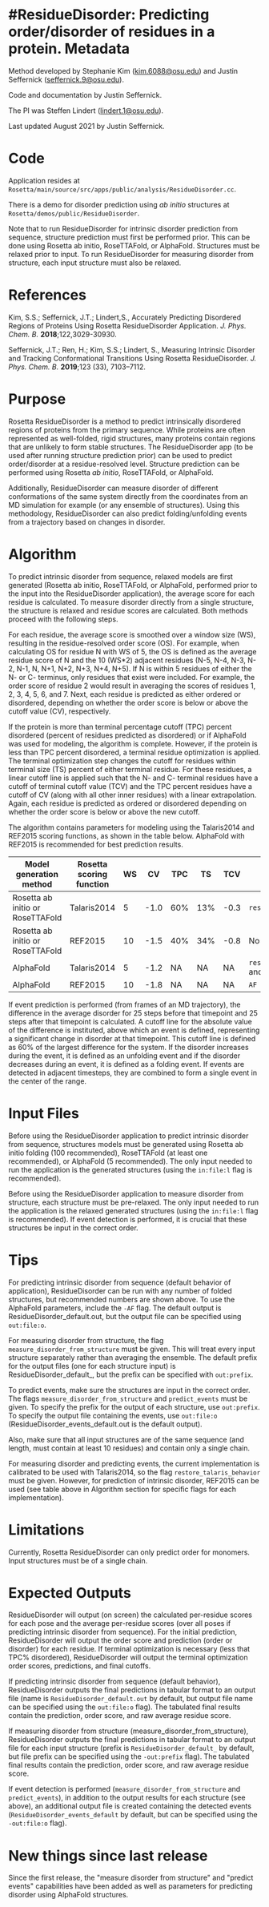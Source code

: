 #ResidueDisorder: Predicting order/disorder of residues in a protein.
Metadata
========
Method developed by Stephanie Kim (kim.6088@osu.edu) and Justin Seffernick (seffernick.9@osu.edu).

Code and documentation by Justin Seffernick.

The PI was Steffen Lindert (lindert.1@osu.edu).

Last updated August 2021 by Justin Seffernick. 

Code
====

Application resides at `Rosetta/main/source/src/apps/public/analysis/ResidueDisorder.cc`.

There is a demo for disorder prediction using _ab initio_ structures at `Rosetta/demos/public/ResidueDisorder`.

Note that to run ResidueDisorder for intrinsic disorder prediction from sequence, structure prediction must first be performed prior. This can be done using Rosetta ab initio, RoseTTAFold, or AlphaFold. Structures must be relaxed prior to input. To run ResidueDisorder for measuring disorder from structure, each input structure must also be relaxed.

References
==========
Kim, S.S.; Seffernick, J.T.; Lindert,S., Accurately Predicting Disordered Regions of Proteins Using Rosetta ResidueDisorder Application. _J. Phys. Chem. B._ **2018**;122,3029-30930.

Seffernick, J.T.; Ren, H.; Kim, S.S.; Lindert, S., Measuring Intrinsic Disorder and Tracking Conformational Transitions Using Rosetta ResidueDisorder. _J. Phys. Chem. B._ **2019**;123 (33), 7103–7112.

Purpose
=======

Rosetta ResidueDisorder is a method to predict intrinsically disordered regions of proteins from the primary sequence. While proteins are often represented as well-folded, rigid structures, many proteins contain regions that are unlikely to form stable structures. The ResidueDisorder app (to be used after running structure prediction prior) can be used to predict order/disorder at a residue-resolved level. Structure prediction can be performed using Rosetta _ab initio_, RoseTTAFold, or AlphaFold. 

Additionally, ResidueDisorder can measure disorder of different conformations of the same system directly from the coordinates from an MD simulation for example (or any ensemble of structures). Using this methodology, ResidueDisorder can also predict folding/unfolding events from a trajectory based on changes in disorder.

Algorithm
=========

To predict intrinsic disorder from sequence, relaxed models are first generated (Rosetta ab initio, RoseTTAFold, or AlphaFold, performed prior to the input into the ResidueDisorder application), the average score for each residue is calculated. To measure disorder directly from a single structure, the structure is relaxed and residue scores are calculated. Both methods proceed with the following steps. 

For each residue, the average score is smoothed over a window size (WS), resulting in the residue-resolved order score (OS). For example, when calculating OS for residue N with WS of 5, the OS is defined as the average residue score of N and the 10 (WS*2) adjacent residues (N-5, N-4, N-3, N-2, N-1, N, N+1, N+2, N+3, N+4, N+5). If N is within 5 residues of either the N- or C- terminus, only residues that exist were included. For example, the order score of residue 2 would result in averaging the scores of residues 1, 2, 3, 4, 5, 6, and 7. Next, each residue is predicted as either ordered or disordered, depending on whether the order score is below or above the cutoff value (CV), respectively.

If the protein is more than terminal percentage cutoff (TPC) percent disordered (percent of residues predicted as disordered) or if AlphaFold was used for modeling, the algorithm is complete. However, if the protein is less than TPC percent disordered, a terminal residue optimization is applied. The terminal optimization step changes the cutoff for residues within terminal size (TS) percent of either terminal residue. For these residues, a linear cutoff line is applied such that the N- and C- terminal residues have a cutoff of terminal cutoff value (TCV) and the TPC percent residues have a cutoff of CV (along with all other inner residues) with a linear extrapolation. Again, each residue is predicted as ordered or disordered depending on whether the order score is below or above the new cutoff.

The algorithm contains parameters for modeling using the Talaris2014 and REF2015 scoring functions, as shown in the table below. AlphaFold with REF2015 is recommended for best prediction results.

Model generation method | Rosetta scoring function | WS | CV | TPC | TS | TCV | Flags to run
------------ | ------------- | ------------ | ------------ | ------------ | ------------ | ------------ | ------------ 
Rosetta ab initio or RoseTTAFold | Talaris2014 | 5 | -1.0 | 60% | 13% | -0.3 | `restore_talaris_behavior`
Rosetta ab initio or RoseTTAFold | REF2015 | 10 | -1.5 | 40% | 34% | -0.8 | No additional
AlphaFold | Talaris2014 | 5 | -1.2 | NA | NA | NA | `restore_talaris_behavior` and `AF`
AlphaFold | REF2015 | 10 | -1.8 | NA | NA | NA | `AF`

If event prediction is performed (from frames of an MD trajectory), the difference in the average disorder for 25 steps before that timepoint and 25 steps after that timepoint is calculated. A cutoff line for the absolute value of the difference is instituted, above which an event is defined, representing a significant change in disorder at that timepoint. This cutoff line is defined as 60% of the largest difference for the system. If the disorder increases during the event, it is defined as an unfolding event and if the disorder decreases during an event, it is defined as a folding event. If events are detected in adjacent timesteps, they are combined to form a single event in the center of the range.


Input Files
===========

Before using the ResidueDisorder application to predict intrinsic disorder from sequence, structures models must be generated using Rosetta ab initio folding (100 recommended), RoseTTAFold (at least one recommended), or AlphaFold (5 recommended). The only input needed to run the application is the generated structures (using the `in:file:l` flag is recommended).

Before using the ResidueDisorder application to measure disorder from structure, each structure must be pre-relaxed. The only input needed to run the application is the relaxed generated structures (using the `in:file:l` flag is recommended). If event detection is performed, it is crucial that these structures be input in the correct order. 


Tips
====

For predicting intrinsic disorder from sequence (default behavior of application), ResidueDisorder can be run with any number of folded structures, but recommended numbers are shown above. To use the AlphaFold parameters, include the `-AF` flag. The default output is ResidueDisorder_default.out, but the output file can be specified using `out:file:o`.

For measuring disorder from structure, the flag `measure_disorder_from_structure` must be given. This will treat every input structure separately rather than averaging the ensemble. The default prefix for the output files (one for each structure input) is ResidueDisorder_default_, but the prefix can be specified with `out:prefix`.

To predict events, make sure the structures are input in the correct order. The flags `measure_disorder_from_structure` and `predict_events` must be given. To specify the prefix for the output of each structure, use `out:prefix`. To specify the output file containing the events, use `out:file:o` (ResidueDisorder_events_default.out is the default output).

Also, make sure that all input structures are of the same sequence (and length, must contain at least 10 residues) and contain only a single chain.

For measuring disorder and predicting events, the current implementation is calibrated to be used with Talaris2014, so the flag `restore_talaris_behavior` must be given. However, for prediction of intrinsic disorder, REF2015 can be used (see table above in Algorithm section for specific flags for each implementation).

Limitations
===========

Currently, Rosetta ResidueDisorder can only predict order for monomers. Input structures must be of a single chain.

Expected Outputs
================

ResidueDisorder will output (on screen) the calculated per-residue scores for each pose and the average per-residue scores (over all poses if predicting intrinsic disorder from sequence). For the initial prediction, ResidueDisorder will output the order score and prediction (order or disorder) for each residue. If terminal optimization is necessary (less that TPC% disordered), ResidueDisorder will output the terminal optimization order scores, predictions, and final cutoffs. 

If predicting intrinsic disorder from sequence (default behavior), ResidueDisorder outputs the final predictions in tabular format to an output file (name is `ResidueDisorder_default.out` by default, but output file name can be specified using the `out:file:o` flag). The tabulated final results contain the prediction, order score, and raw average residue score.

If measuring disorder from structure (measure_disorder_from_structure), ResidueDisorder outputs the final predictions in tabular format to an output file for each input structure (prefix is `ResidueDisorder_default_` by default, but file prefix can be specified using the `-out:prefix` flag). The tabulated final results contain the prediction, order score, and raw average residue score.

If event detection is performed (`measure_disorder_from_structure` and `predict_events`), in addition to the output results for each structure (see above), an additional output file is created containing the detected events (`ResidueDisorder_events_default` by default, but can be specified using the `-out:file:o` flag).


New things since last release
=============================

Since the first release, the "measure disorder from structure" and "predict events" capabilities have been added as well as parameters for predicting disorder using AlphaFold structures.


